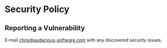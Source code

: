 # Security Policy

## Reporting a Vulnerability

E-mail chris@audacious-software.com with any discovered security issues.
